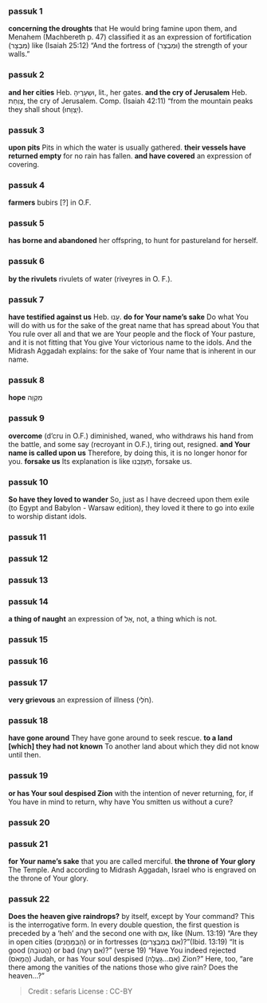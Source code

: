 
### passuk 1
<b>concerning the droughts</b> that He would bring famine upon them, and Menahem (Machbereth p. 47) classified it as an expression of fortification (מִבְצָר) like (Isaiah 25:12) “And the fortress of (וּמִבְצַר) the strength of your walls.”

### passuk 2
<b>and her cities</b> Heb. וּשְעָרֶיהָ, lit., her gates.
<b>and the cry of Jerusalem</b> Heb. צִוְחַת, the cry of Jerusalem. Comp. (Isaiah 42:11) “from the mountain peaks they shall shout (יִִִִִצְוָחוּ).

### passuk 3
<b>upon pits</b> Pits in which the water is usually gathered.
<b>their vessels have returned empty</b> for no rain has fallen.
<b>and have covered</b> an expression of covering.

### passuk 4
<b>farmers</b> bubirs [?] in O.F.

### passuk 5
<b>has borne and abandoned</b> her offspring, to hunt for pastureland for herself.

### passuk 6
<b>by the rivulets</b> rivulets of water (riveyres in O. F.).

### passuk 7
<b>have testified against us</b> Heb. עָנוּ.
<b>do for Your name’s sake</b> Do what You will do with us for the sake of the great name that has spread about You that You rule over all and that we are Your people and the flock of Your pasture, and it is not fitting that You give Your victorious name to the idols. And the Midrash Aggadah explains: for the sake of Your name that is inherent in our name.

### passuk 8
<b>hope</b> מִקְוֵה

### passuk 9
<b>overcome</b> (d’cru in O.F.) diminished, waned, who withdraws his hand from the battle, and some say (recroyant in O.F.), tiring out, resigned.
<b>and Your name is called upon us</b> Therefore, by doing this, it is no longer honor for you.
<b>forsake us</b> Its explanation is like תַעַזְבֵנוּ, forsake us.

### passuk 10
<b>So have they loved to wander</b> So, just as I have decreed upon them exile (to Egypt and Babylon - Warsaw edition), they loved it there to go into exile to worship distant idols.

### passuk 11

### passuk 12

### passuk 13

### passuk 14
<b>a thing of naught</b> an expression of אַל, not, a thing which is not.

### passuk 15

### passuk 16

### passuk 17
<b>very grievous</b> an expression of illness (חֹלִי).

### passuk 18
<b>have gone around</b> They have gone around to seek rescue.
<b>to a land [which] they had not known</b> To another land about which they did not know until then.

### passuk 19
<b>or has Your soul despised Zion</b> with the intention of never returning, for, if You have in mind to return, why have You smitten us without a cure?

### passuk 20

### passuk 21
<b>for Your name’s sake</b> that you are called merciful.
<b>the throne of Your glory</b> The Temple. And according to Midrash Aggadah, Israel who is engraved on the throne of Your glory.

### passuk 22
<b>Does the heaven give raindrops?</b> by itself, except by Your command? This is the interrogative form. In every double question, the first question is preceded by a ‘heh’ and the second one with אִם, like (Num. 13:19) “Are they in open cities (הַבְּמַחֲנִים) or in fortresses (אִם בְּמִבְצָרִים)?”(Ibid. 13:19) “It is good (הֲטוֹבָה) or bad (אִם רָעָה)?” (verse 19) “Have You indeed rejected (הֲמָאֹס) Judah, or has Your soul despised (אִם...גָּעֲלָה) Zion?” Here, too, “are there among the vanities of the nations those who give rain? Does the heaven...?”

>Credit : sefaris
>License : CC-BY